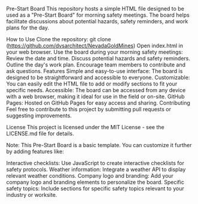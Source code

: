 Pre-Start Board
This repository hosts a simple HTML file designed to be used as a "Pre-Start Board" for morning safety meetings. The board helps facilitate discussions about potential hazards, safety reminders, and work plans for the day.

How to Use
Clone the repository: git clone (https://github.com/dvsarchitect/NevadaGoldMines)
Open index.html in your web browser.
Use the board during your morning safety meetings:
Review the date and time.
Discuss potential hazards and safety reminders.
Outline the day's work plan.
Encourage team members to contribute and ask questions.
Features
Simple and easy-to-use interface: The board is designed to be straightforward and accessible to everyone.
Customizable: You can easily edit the HTML file to add or modify sections to fit your specific needs.
Accessible: The board can be accessed from any device with a web browser, making it ideal for use in the field or on-site.
GitHub Pages: Hosted on GitHub Pages for easy access and sharing.
Contributing
Feel free to contribute to this project by submitting pull requests or suggesting improvements.

License
This project is licensed under the MIT License - see the LICENSE.md file for details.   

Note: This Pre-Start Board is a basic template. You can customize it further by adding features like:

Interactive checklists: Use JavaScript to create interactive checklists for safety protocols.
Weather information: Integrate a weather API to display relevant weather conditions.
Company logo and branding: Add your company logo and branding elements to personalize the board.
Specific safety topics: Include sections for specific safety topics relevant to your industry or worksite.
